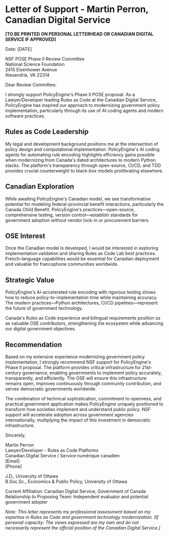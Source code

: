 # Letter of Support - Martin Perron, Canadian Digital Service

**[TO BE PRINTED ON PERSONAL LETTERHEAD OR CANADIAN DIGITAL SERVICE IF APPROVED]**

Date: [DATE]

NSF POSE Phase II Review Committee  
National Science Foundation  
2415 Eisenhower Avenue  
Alexandria, VA 22314

Dear Review Committee:

I strongly support PolicyEngine's Phase II POSE proposal. As a Lawyer/Developer leading Rules as Code at the Canadian Digital Service, PolicyEngine has inspired our approach to modernizing government policy implementation, particularly through its use of AI coding agents and modern software practices.

## Rules as Code Leadership

My legal and development background positions me at the intersection of policy design and computational implementation. PolicyEngine's AI coding agents for automating rule encoding highlights efficiency gains possible when modernizing from Canada's dated architectures to modern Python stacks. The platform's transparency through open-source, CI/CD, and TDD provides crucial counterweight to black-box models proliferating elsewhere.

## Canadian Exploration

While awaiting PolicyEngine's Canadian model, we see transformative potential for modeling federal-provincial benefit interactions, particularly the Canada Child Benefit. PolicyEngine's practices—open-source, comprehensive testing, version control—establish standards for government adoption without vendor lock-in or procurement barriers.

## OSE Interest

Once the Canadian model is developed, I would be interested in exploring implementation validation and sharing Rules as Code Lab best practices. French-language capabilities would be essential for Canadian deployment and valuable for francophone communities worldwide.

## Strategic Value

PolicyEngine's AI-accelerated rule encoding with rigorous testing shows how to reduce policy-to-implementation time while maintaining accuracy. The modern practices—Python architectures, CI/CD pipelines—represent the future of government technology.

Canada's Rules as Code experience and bilingual requirements position us as valuable OSE contributors, strengthening the ecosystem while advancing our digital government objectives.

## Recommendation

Based on my extensive experience modernizing government policy implementation, I strongly recommend NSF support for PolicyEngine's Phase II proposal. The platform provides critical infrastructure for 21st-century governance, enabling governments to implement policy accurately, transparently, and efficiently. The OSE will ensure this infrastructure remains open, improves continuously through community contribution, and serves democratic governments worldwide.

The combination of technical sophistication, commitment to openness, and practical government application makes PolicyEngine uniquely positioned to transform how societies implement and understand public policy. NSF support will accelerate adoption across government agencies internationally, multiplying the impact of this investment in democratic infrastructure.

Sincerely,

Martin Perron  
Lawyer/Developer - Rules as Code Platforms  
Canadian Digital Service / Service numérique canadien  
[Email]  
[Phone]

J.D., University of Ottawa  
B.Soc.Sc., Economics & Public Policy, University of Ottawa

Current Affiliation: Canadian Digital Service, Government of Canada  
Relationship to Proposing Team: Independent evaluator and potential government adopter

*Note: This letter represents my professional assessment based on my expertise in Rules as Code and government technology modernization. [If personal capacity: The views expressed are my own and do not necessarily represent the official position of the Canadian Digital Service.]*